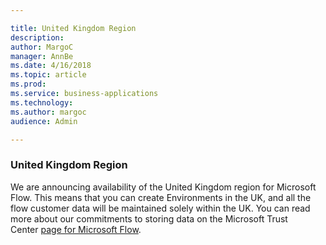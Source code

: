 ```yaml
---

title: United Kingdom Region
description: 
author: MargoC
manager: AnnBe
ms.date: 4/16/2018
ms.topic: article
ms.prod: 
ms.service: business-applications
ms.technology: 
ms.author: margoc
audience: Admin

---
```

### United Kingdom Region



We are announcing availability of the United Kingdom region for Microsoft Flow.
This means that you can create Environments in the UK, and all the flow customer
data will be maintained solely within the UK. You can read more about our
commitments to storing data on the Microsoft Trust Center [page for Microsoft
Flow](https://www.microsoft.com/en-us/TrustCenter/CloudServices/business-application-platform/data-location).
